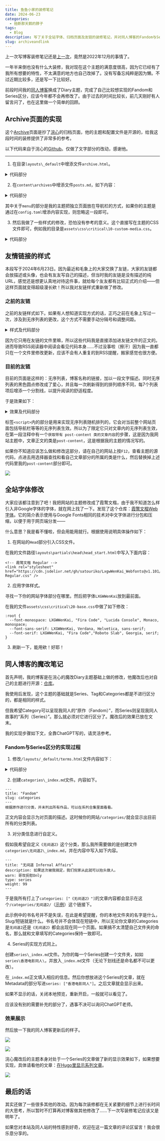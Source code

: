 ```yaml
---
title: 鱼鱼小家的装修笔记
date: 2024-06-23
categories:
  - 扭断那天鹅的脖子
tags:
  - Blog
description: 写了关于全站字体、归档页面及友链的装修笔记，并对同人博客的Fandom与Series的区分方式进行了备忘。
slug: archiveandlink
---
```


上一次写博客装修笔记还是[上一次](/posts/gruvbox/)，竟然是2022年12月的事情了。

一年半来倒也没有什么大装修，我对现在这个主题的满意度很高，因为它已经有了我所有想要的特性，不太满意的地方也自己改掉了。没有写备忘纯粹是因为懒。不过近期比较多，还是写一下比较好。

前段时间我的[同人博客](https://written.gregueria.icu/)换成了Diary主题，完成了自己比较想实现的Fandom和Series区分，应该今年都不会再修改了。由于过去的时间比较长，前几天刚好有人留言问了，也在这里做一个简单的回顾。

## Archive页面的实现

这个[Archive](/archives/posts/)页面是抄了[浣心](https://blog.loikein.one/archives/posts/)的归档页面，他的主题和配置文件是开源的，给我这段时间的装修提供了非常多的参考。

以下代码来自于浣心的[Github](https://github.com/loikein/hugo-theme-diary/blob/b460bf3906fd7558c14257ea9a4f283ba86427bd/layouts/_default/archive.html)。仅做了文字部分的改动，感谢他。

---

1. 在目录`layouts\_default`中增添文件`archive.html`。

<details>
<summary>代码部分</summary>

```
{{ define "main" }}
<div class="post-list-container post-list-container-shadow">
<div class="post">

{{/* begin of archive heading */}}
<div class="post-head-wrapper-text-only">
<div class="post-title"><h1 class="post-title-main">{{ .Title }}</h1></div>

{{- $type := .Type -}}

{{/* **** Category-wide stats **** */}}
{{- $scratch := newScratch -}}
{{- $articles_cat := (where .Site.RegularPages "Type" $type) -}}
{{- $articles_cat_count := len $articles_cat -}}

{{- range (where .Site.RegularPages "Type" $type) -}}
{{- $scratch.Add "allwordcount" .WordCount -}}
{{- end -}}

<div class="post-subtitle">
  
归档页面堂堂上新！这主题用了一年半我终于也有了归档页面。

</div>

{{/* end of archive heading */}}
</div>

<div class="post-body-wrapper">
<div class="post-body archive-body">

{{/* **** Yearly archive **** */}}

{{/* Group articles by year and loop through them */}}
{{- range (.Site.RegularPages.GroupByDate "2006") -}}
{{/* Get articles to display */}}
{{- $articles_yearly := (where .Pages "Type" $type) -}}
{{/* Count articles returned */}}
{{- $articles_yearly_count := len $articles_yearly -}}
{{/* Check if a proper year is returned and if it contains any articles */}}
{{ if and (gt .Key 1) (gt $articles_yearly_count 0) }}
{{- range $index, $value := (where .Pages "Type" $type) -}}
  {{ if not $index }}
  {{/* Display a header in the first loop */}}
  <h3 class="archive--year">{{ .Date.Format "2006" }} / {{ $articles_yearly_count }} {{ if ne $articles_cat_count 1 }}entries{{ else }}entry{{ end }}</h2>
  <ul class="article--list">
  {{ end }}
  {{/* Display articles here */}}
  <li class="archive--list-item">
    <a href="{{ .RelPermalink }}">
    <span class="archive--date">{{ .Date.Format "Jan 02" }}</span>　　{{ if .Draft }}<span class="draft-label">{{ i18n "draft" }}</span>&nbsp;{{ end }}{{ .Title  }}
    </a>
  </li>
  {{ end }}
  </ul>
{{ end }}
{{ end }}

</div>
</div>
</div>
</div>
{{ end }}
```

</details>

2. 在`content\archives`中增添文件`posts.md`，如下内容：

<details>
<summary>代码部分</summary>

```
---
title: "Archive✨"
layout: archive
type: posts
summary: This page contains an archive of all posts.
_build:
  list: never
menu:
  main:
    weight: -90
    params:
      icon: fail
toc: false
---
```

</details>

其中关于`menu`的部分是我的主题把独立页面放在导航栏的方式，如果你的主题是通过在`config.toml`增添内容实现，则忽略这一段即可。

3. 然后我做了一些样式的修改，恐怕没有参考的意义。这个直接写在主题的CSS文件即可，例如我的目录是`assets\css\critical\10-custom-media.css`。

<details>
<summary>代码部分</summary>

```
.archive--list-item {
  margin-bottom: 8px; /* 修改列表项的底部间距 */
  padding-left: 0px; /* 移除圆点位置，这个数值可以根据需要调整 */
}

.archive--list-item:hover,
.archive--list-item:focus {
  color: var(--primary); /* 选中时的文字颜色 */
}

.archive--date {
  color: var(--fg); /* 使用前景颜色 */
}

.draft-label {
  color: var(--red1); /* 草稿使用红色 */
}

.archive--list-item:hover .archive--date,
.archive--list-item:focus .archive--date {
    color: var(--primary); /* 选中时日期的颜色和文字一致 */
}
```

</details>

## 友情链接的样式

本段写于2024年6月23日。因为最近和毛象上的大家交换了友链，大家的友链都会放描述或头像，也会有友友写自己的描述，但当时我的友链是没有描述的纯URL，感觉还是想更认真地对待这件事，就给每个友友都有比较正式的介绍——但这样页面就变得超级漫长欸！所以我对友链样式重新做了修改。

### 之前的友链

之前的友链样式如下。如果有人想知道实现方式的话，正巧之前在毛象上写过一次，涉及到无序列表的更改，这个方式不需要手动分隔号和调整间距。

<details>
<summary>样式及代码部分</summary>

![](https://pub-219f59729cc7474d97beb0f99a13e6bd.r2.dev/202406/2.png)

```
<style>
.content li::marker {
  content: "♡  "; 
  color: var(--primary-alt); 
}
/* 让无序列表前的圆点变成爱心 */

a.link--external::after {
    content: " | ";
    padding: 0 0.1em;
}
/* 让每个超链接后都有个分隔号，并调整间距大小*/

a.link--external:last-child::after {
    content: none;
}
/* 最后一个链接不需要分隔号 */
</style>

/* 之后这样就可以显示出来了！ */

- [name](link.com) [name2](link2.com)
- ....

```

</details>

因为它只用在友链的文件里嘛，所以这些代码我是直接添加进友链文件的正文的。进而导致RSS阅读器中阅读会看见代码本身……不过没事啦（擦汗）因为我一直都只在一个文件里修改更新，应该不会有人重复的到RSS提醒，搬家感觉也很方便。

### 目前的友链

目前的页面是这样的：无序列表，博客名称的链接，加以一段文字描述。同时无序列表的黑色圆点修改成了爱心，并且每一次刷新得到的排列顺序不同，每7个列表项后增添一个分割线，以提升阅读的舒适程度。

于是效果如下：

<details>
<summary>效果及代码部分</summary>

![](https://pub-219f59729cc7474d97beb0f99a13e6bd.r2.dev/202406/1.png)

```
<style>
.post-meta {
  display: none;
}
.post div[style] {
  display: none;
}

.content li::marker {
  content: "♡  ";
  color: var(--primary-alt);
}
</style>

<script>
document.addEventListener("DOMContentLoaded", function() {
    // 获取带有 post-content 类的文章内容
    var articleContent = document.querySelector(".post-content");

    // 获取文章内容内部的所有列表项
    var items = articleContent.querySelectorAll("ul li");

    // 将列表项转换为数组
    var itemsArray = Array.from(items);

    // 随机排列数组中的元素
    for (var i = itemsArray.length - 1; i > 0; i--) {
        var j = Math.floor(Math.random() * (i + 1));
        var temp = itemsArray[i].innerHTML;
        itemsArray[i].innerHTML = itemsArray[j].innerHTML;
        itemsArray[j].innerHTML = temp;
    }

    // 获取每隔6个项后的分割线
    for (var i = 6; i < itemsArray.length; i += 7) {
        var hr = document.createElement("hr");
        itemsArray[i].parentNode.insertBefore(hr, itemsArray[i].nextSibling);
    }
});
</script>
```

</details>

标签`<script>`内的部分是用来实现无序列表随机排列的，它会对当前整个网站页面包括导航栏等等的无序列表生效。所以为了限定它只对文章内的无序列表生效，在第一段注释中有一个`获取带有 post-content 类的文章内容`的步骤，这是因为我网站主题中，文章正文的类是`post-content`，这是根据我的主题的情况写的。

如果你不知道应该怎么做和修改这部分，请在自己的网站上按`F12`，查看主题的源代码，点进去用选择器查找和看自己文章部分的所属的类是什么，然后替换掉上述代码里我的`post-content`部分即可。

![](https://pub-219f59729cc7474d97beb0f99a13e6bd.r2.dev/202406/3.png)

## 全站字体修改

大家应该都注意到了吧！我把网站的主题修改成了霞鹜文楷，由于我不知道怎么样引入非Google字体的字体，就在网上找了一下。发现了这个仓库：[霞鹜文楷Web字体](https://github.com/satouriko/LxgwWenKai_Webfonts)。它的简介表示使用与Google Fonts相同的技术对中文字体进行分包和压缩，以便于用于网页端分发——

什么意思？我是看不懂啦，但会用能用就行。根据使用说明具体操作如下：

1. 在网站的`Head`部分引入CSS文件。

在我的文件路径`layouts\partials\head\head_start.html`中写入下面内容：

```
<!-- 霞鹜文楷 Regular -->
<link rel="stylesheet" href="https://cdn.jsdelivr.net/gh/satouriko/LxgwWenKai_Webfonts@v1.101/dist/LXGWWenKai-Regular.css" />
```

2. 应用字体样式。

寻找一下你的网站字体部分在哪里。然后把字体`LXGWWenKai`放到最前面。

在我的文件`assets\css\critical\20-base.css`中做了如下修改：

```
:root {
  --font-monospace: LXGWWenKai, "Fira Code", "Lucida Console", Monaco, monospace;
  --font-sans-serif: LXGWWenKai, Verdana, Helvetica, sans-serif;
  --font-serif: LXGWWenKai, "Fira Code","Roboto Slab", Georgia, serif;
}
```

3. 刷新一下，能用欸！好耶！

## 同人博客的魔改笔记

首先声明，我的博客是在浣心的魔改Diary主题基础上做的修改，他魔改后也对自己的主题进行开源：[仓库](https://github.com/loikein/hugo-theme-diary/tree/b460bf3906fd7558c14257ea9a4f283ba86427bd)。

我使用后发现，这个主题的基础就是Series、Tag和Categories都是不进行区分的，都是相同的样式。

但我希望Category可以呈现我同人的“原作（Fandom）”，而Series则呈现我同人故事的“系列（Series）”。那么就必须对它进行区分了。魔改后的效果已放在文末。

我的实现步骤如下文，全靠ChatGPT写的，请灵活参考。

### Fandom与Series区分的实现过程

1. 修改`/layouts/_default/terms.html`文件内容如下：

<details>
<summary>代码部分</summary>

```
{{ define "main" }} 

<div class="post-list-container post-list-container-shadow" data-pagefind-ignore>
  <a class="a-block">
    <div class="post-item-wrapper post-item-wrapper-no-hover">
      <div class="post-item post-item-no-gaps">
        <div class="post-item-info-wrapper">
          <div class="post-item-title post-item-title-small">
            {{ .Title }} /&#32; 
            <!-- 显示页面标题 -->
            {{- $pageCount := len .Data.Terms -}}
            {{- $pageCount -}}&#32;{{- if ne $pageCount 1 -}}entries{{- else -}}entry{{- end -}} 
            <!-- 显示条目数 -->
          </div>
          <span class="post-content">
            {{.Content}} 
            <!-- 显示页面内容 -->
          </span>
        </div>
      </div>
    </div>
  </a>

  <!-- 区分 tags, series 和 categories -->
  {{ if eq $.Section "tags" }}
  <div class="tags">
    {{ range .Data.Terms.ByCount }} 
    <!-- 遍历 tags，并按计数排序显示 -->
    <div class="tag">
      <a href="{{.Page.RelPermalink}}" class="btn btn-outline-secondary position-relative rounded-pill">
        {{ .Page.Title }} 
        <!-- 显示 tag 标题 -->
        <span class="badge">({{ .Count }})</span> 
        <!-- 显示 tag 数量 -->
      </a>
    </div>
    {{ end }}
  </div>

  {{ else if eq $.Section "series" }}
  <div class="series">
    {{ range sort .Data.Terms.ByCount ".Page.Params.weight" "desc" }} 
    <!-- 遍历 series，并按 weight 参数降序排列显示 -->
    <div class="series-tag">
      <a href="{{.Page.RelPermalink}}" class="a-block">
        <div class="post-item-wrapper">
          <div class="post-item post-item-no-divider">
            <div class="post-item-info-wrapper">
              <div class="post-item-title">{{ .Page.Title }}（{{ .Count }}）</div> 
              <!-- 显示 series 标题和数量 -->
              {{ if .Page.Params.description }}
              <div class="post-item-summary term-summary">{{ .Page.Params.description }}</div> 
              <!-- 显示 series 描述 -->
              {{ end }}
              {{ if .Page.Params.warn }}<span class="warn">{{ .Page.Params.warn }}</span>{{ end }} 
              <!-- 显示警告信息 -->
            </div>
          </div>
        </div>
      </a>
    </div>
    {{ end }}
  </div>

  {{ else if eq $.Section "categories" }}
  <div class="categories">
    {{ range sort .Data.Terms.ByCount ".Page.Params.weight" "desc" }} 
    <!-- 遍历 categories，并按 weight 参数降序排列显示 -->
    {{ if not .Page.Params.hidden }}
    <div class="category-tag">
      <a href="{{.Page.RelPermalink}}" class="a-block">
        <div class="post-item-wrapper">
          <div class="post-item post-item-no-divider">
            <div class="post-item-info-wrapper">
              <div class="post-item-title">{{ .Page.Title }}（{{ .Count }}）</div> 
              <!-- 显示 category 标题和数量 -->
              {{ if .Page.Params.description }}
              <div class="post-item-summary term-summary">{{ .Page.Params.description }}</div> 
              <!-- 显示 category 描述 -->
              {{ end }}
              {{ if .Page.Params.warn }}<span class="warn">{{ .Page.Params.warn }}</span>{{ end }} 
              <!-- 显示警告信息 -->
            </div>
          </div>
        </div>
      </a>
    </div>
    {{ end }}
    {{ end }}
  </div>
  {{ end }}
</div>

{{ end }}

```

</details>

2. 创建`categories\_index.md`文件。内容如下。

```
---
title: "Fandom"
slug: categories
---
根据原作进行分类，并未列出所有作品，可以在系列合集里面看看。
```

正文内容会显示为对页面的描述。这时候你的网站`/categories/`就会显示出目前所有的分类列表。

3. 对分类信息进行自定义。

假如我希望自定义`《无间道2》`这个分类，那么我所需要做的是创建文件`categories\无间道2\_index.md`，并在内容中写入如下内容。

```
---
title: "无间道 Infernal Affairs"
description: 如果这次被我搞定，我们倪家从此就可以抬头做人。
warn: 哥攻抚慰Only
type: series
weight: 99
---
```

于是我所有打上了`categories: ["《无间道2》"]`的文章内容都会显示在这个`/categories/无间道2/`（[示例](https://written.gregueria.icu/categories/%E6%97%A0%E9%97%B4%E9%81%932/)）这个链接下。

此示例中的书名号并不是失误，在此是希望提醒，你的本地文件夹的名字是什么，Slug/短链就是什么。书名号并不会体现在短链中，所以无论你文章的Categories是`无间道2`还是`《无间道2》`都会出现在同一个页面。如果搞不太清楚自己文件夹的命名，那么就和文章填写的Categories保持一致即可。

4. Series的实现方式同上。

创建`series\_index.md`文件。为你的每一个Series创建一个文件夹，如如`series\香港电影同人\`，并放入`_index.md`文件（无论下划线还是命名都不可以更改）。

在`_index.md`正文填入相应的信息。然后你想放进这个Series的文章，就在Metadata的部分写进`series: ["香港电影同人"]`。之后文章就会显示出来。

如果不显示的话，关闭本地预览，重新开启，一般就可以看见了。

应该没有别的需要补充的部分了，遇事不决可以询问ChatGPT老师。

### 效果展示

然后放一下我的同人博客更新后的样子。

![](https://pub-219f59729cc7474d97beb0f99a13e6bd.r2.dev/202406/5.png)

![](https://pub-219f59729cc7474d97beb0f99a13e6bd.r2.dev/202406/4.png) 

浣心魔改后的主题本身对处于一个Series的文章做了新的显示效果如下，如果想要实现，具体请看他的文章：[在Hugo里显示系列文章](https://blog.loikein.one/posts/2021-05-28-hugo-series/)。

![](https://pub-219f59729cc7474d97beb0f99a13e6bd.r2.dev/202406/6.png)

## 最后的话

其实还做了一些很多其他的改动。因为每次装修都在无关紧要的细节上进行长时间的大思考，所以暂时不打算再对博客做其他修改了……下一次写装修笔记应该又是明年了。

如果您对本站及同人站的特性感到好奇，欢迎在这一篇文章的评论区留言！我会很乐意分享的。

